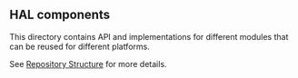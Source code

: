 ## HAL components

This directory contains API and implementations for different modules that can be reused for different platforms.

See [Repository Structure](../../../../docs/documentation.md#repository-structure) for more details.
